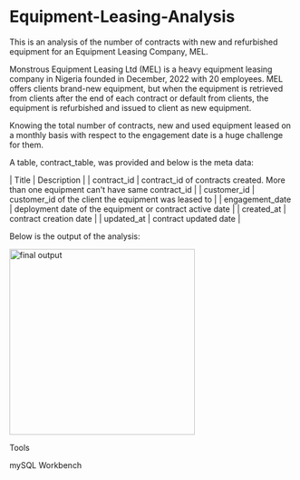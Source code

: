 # Equipment-Leasing-Analysis
This is an analysis of the number of contracts with new and refurbished equipment for an Equipment Leasing Company, MEL.

Monstrous Equipment Leasing Ltd (MEL) is a heavy equipment leasing company in Nigeria founded in December, 2022 with 20 employees. MEL offers clients brand-new equipment, but when the equipment is retrieved from clients after the end of each contract or default from clients, the equipment is refurbished and issued to client as new equipment.

Knowing the total number of contracts, new and used equipment leased on a monthly basis with respect to the engagement date is a huge challenge for them.

A table, contract_table, was provided and below is the meta data:

 | Title | Description       |
 | contract_id     | contract_id of contracts created. More than one equipment can't have same contract_id |
 | customer_id     | customer_id of the client the equipment was leased to |
 | engagement_date | deployment date of the equipment or contract active date  |
 | created_at | contract creation date  |
 | updated_at | contract updated date  |
 
 Below is the output of the analysis:
 
 <img width="327" alt="final output" src="https://user-images.githubusercontent.com/88712885/233595969-5f81af24-422f-4c24-9565-6dc6a383065e.png">

Tools

mySQL Workbench
